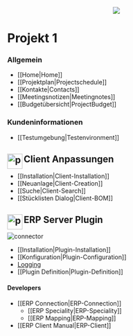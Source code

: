 <p align="center">
<img src="https://user-images.githubusercontent.com/36075173/47220092-12a0cb80-d3b1-11e8-85e2-0f2b17470517.png" align="middle" /> 
</p>

# Projekt 1

### Allgemein

- [[Home|Home]]
- [[Projektplan|Projectschedule]]
- [[Kontakte|Contacts]]
- [[Meetingsnotizen|Meetingnotes]]
- [[Budgetübersicht|ProjectBudget]]

### Kundeninformationen

+ [[Testumgebung|Testenvironment]]

<img src="https://user-images.githubusercontent.com/36075173/48217750-8159bf00-e388-11e8-88c5-7571ccbdb187.png" height="35" width="35" alt="powerGateServer Logo" align="left"> Client Anpassungen
------------------

+ [[Installation|Client-Installation]]
+ [[Neuanlage|Client-Creation]]
+ [[Suche|Client-Search]]
+ [[Stücklisten Dialog|Client-BOM]]


<img src="https://user-images.githubusercontent.com/36075173/46519891-55738700-c87a-11e8-942e-04c7412ae5e0.png" height="35" width="35" alt="powerGateServer Logo" align="left"> ERP Server Plugin
------------------

![connector](https://user-images.githubusercontent.com/36075173/46526345-47c7fc80-c88e-11e8-8f7b-855b88f2af06.png)

+ [[Installation|Plugin-Installation]]
+ [[Konfiguration|Plugin-Configuration]]
+ [Logging](https://www.coolorange.com/wiki/doku.php?id=powergateserver:logging)
+ [[Plugin Definition|Plugin-Definition]]

#### Developers

+ [[ERP Connection|ERP-Connection]]
  + [[ERP Speciality|ERP-Speciality]]
  + [[ERP Mapping|ERP-Mapping]]
+ [[ERP Client Manual|ERP-Client]]
